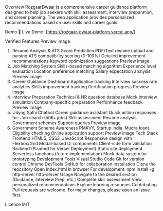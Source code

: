 Overview
RozgaarDwaar is a comprehensive career guidance platform designed to help job seekers with skill assessment, interview preparation, and career planning. The web application provides personalized recommendations based on user skills and career goals.

Demo
🔗 Live Demo: [https://rozgaar-dwaar-platform.vercel.app/]

Verified Features
Preview
image
1. Resume Analysis & ATS Score Prediction
PDF/Text resume upload and parsing
ATS compatibility scoring (0-100%)
Detailed improvement recommendations
Keyword optimization suggestions
Preview
image
2. Job Matching System
Skills-based matching algorithm
Experience level evaluation
Location preference matching
Salary expectation analysis
Preview
image
3. Career Guidance Dashboard
Application tracking
Interview success rate analytics
Skills improvement tracking
Certification progress
Preview
image
4. Interview Preparation
Technical & HR question database
Mock interview simulation
Company-specific preparation
Performance feedback
Preview
image
5. Udyog Sathi Chatbot
Career guidance assistant
Quick action responses for:
Job search (50K+ jobs)
Skill assessment
Resume analysis
Government schemes
Support queries
Preview
image
6. Government Scheme Awareness
PMKVY, Startup India, Mudra loans
Eligibility checking
Online application support
Preview
image
Tech Stack
Frontend
HTML5, CSS3, JavaScript
Responsive design with Flexbox/Grid
Modal-based UI components
Client-side form validation
Backend (Planned for Vercel Deployment)
Static site deployment
Serverless functions (future implementation)
Mock data system for prototyping
Development Tools
Visual Studio Code
Git for version control
Chrome DevTools
GitHub for collaboration
Installation
Clone the repository
Open index.html in browser
For development:
npm install -g http-server
http-server
Usage
Navigate to the desired section (Guidance, Interview Prep, etc.)
Complete skill assessment
View personalized recommendations
Explore learning resources
Contributing
Pull requests are welcome. For major changes, please open an issue first.

License
MIT
